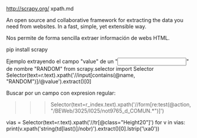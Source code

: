 http://scrapy.org/
xpath.md

An open source and collaborative framework for extracting the data you need from websites.
In a fast, simple, yet extensible way.

Nos permite de forma sencilla extraer información de webs HTML.


pip install scrapy


Ejemplo extrayendo el campo "value" de un "<input>" de nombre "RANDOM"
from scrapy.selector import Selector
Selector(text=r.text).xpath('//input[contains(@name, "RANDOM")]/@value').extract()[0]

Buscar por un campo con expresion regular:
>>> Selector(text=r_index.text).xpath('//form[re:test(@action, "/BEWeb/3025/I025/not9765_d_COMUN.*")]')



vias = Selector(text=r.text).xpath('//tr[@class="Height20"]')
for v in vias:
  print(v.xpath('string(td[last()]/nobr)').extract()[0].lstrip('\xa0'))
